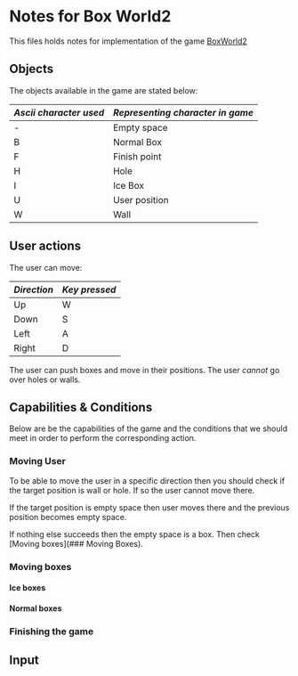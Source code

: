 # Notes for Box World2

This files holds notes for implementation of the game [BoxWorld2](http://hirudov.com/others/BoxWorld2.php)

## Objects

The objects available in the game are stated below:

| *Ascii character used* | *Representing character in game* |
|------------------------|----------------------------------|
| -                      | Empty space                      |
| B                      | Normal Box                       |
| F                      | Finish point                     |
| H                      | Hole                             |
| I                      | Ice Box                          |
| U                      | User position                    |
| W                      | Wall                             |

## User actions

The user can move:

| *Direction* | *Key pressed* |
|-------------|---------------|
| Up          | W             |
| Down        | S             |
| Left        | A             |
| Right       | D             |

The user can push boxes and move in their positions.
The user *cannot* go over holes or walls.

## Capabilities & Conditions

Below are be the capabilities of the game and the conditions that we should meet in order to perform the corresponding action.

### Moving User

To be able to move the user in a specific direction then you should check if the target position is wall or hole. If so the user cannot move there. 

If the target position is empty space then user moves there and the previous position becomes empty space.

If nothing else succeeds then the empty space is a box. Then check [Moving boxes](### Moving Boxes).

### Moving boxes
#### Ice boxes
#### Normal boxes
### Finishing the game


## Input
